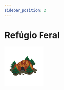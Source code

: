 ```yaml
---
sidebar_position: 2
---
```


# Refúgio Feral
![Refúgio Feral](https://raw.githubusercontent.com/Orna-Brasil/Assets/main/Edificios/Beast_Den.webp)